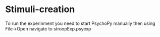 # Stimuli-creation

To run the experinment you need to start PsychoPy manually then using File->Open navigate to stroopExp.psyexp
